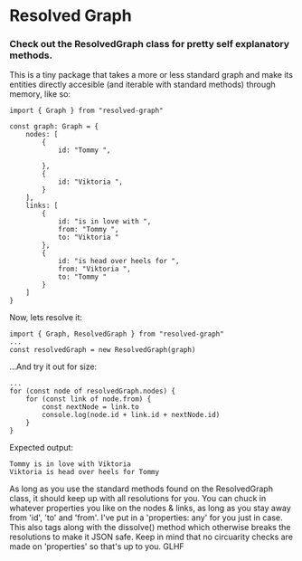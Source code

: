 # Resolved Graph

### Check out the ResolvedGraph class for pretty self explanatory methods.

This is a tiny package that takes a more or less standard graph and make its entities directly accesible (and iterable with standard methods) through memory, like so:

```
import { Graph } from "resolved-graph"

const graph: Graph = {
    nodes: [
        {
            id: "Tommy ",

        },
        {
            id: "Viktoria ",
        }
    ],
    links: [
        {
            id: "is in love with ",
            from: "Tommy ",
            to: "Viktoria "
        },
        {
            id: "is head over heels for ",
            from: "Viktoria ",
            to: "Tommy "
        }
    ]
}
```

Now, lets resolve it:
```
import { Graph, ResolvedGraph } from "resolved-graph"
...
const resolvedGraph = new ResolvedGraph(graph)
```

...And try it out for size:
```
...
for (const node of resolvedGraph.nodes) {
    for (const link of node.from) {
        const nextNode = link.to
        console.log(node.id + link.id + nextNode.id)
    }
}
```

Expected output:
```
Tommy is in love with Viktoria 
Viktoria is head over heels for Tommy
```


As long as you use the standard methods found on the ResolvedGraph class, it should keep up with all resolutions for you. You can chuck in whatever properties you like on the nodes & links, as long as you stay away from 'id', 'to' and 'from'. I've put in a 'properties: any' for you just in case. This also tags along with the dissolve() method which otherwise breaks the resolutions to make it JSON safe. Keep in mind that no circuarity checks are made on 'properties' so that's up to you. GLHF